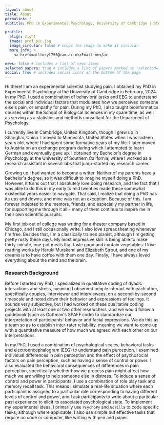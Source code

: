 ```yaml
---
layout: about
title: About
permalink: /
subtitle: PhD in Experimental Psychology, University of Cambridge | Studying why and how we experience pain.

profile:
  align: right
  image: prof_pic.jpg
  image_circular: false # crops the image to make it circular
  more_info: >
    <a href=mailto:yl756@cam.ac.uk>Email me</a>

news: false # includes a list of news items
selected_papers: true # includes a list of papers marked as "selected={true}"
social: true # includes social icons at the bottom of the page
---
```


Hi there! I am an experimental scientist studying pain. I obtained my PhD in Experimental Psychology at the University of Cambridge in February, 2024. In my PhD, I used a combination of behavioral tasks and EEG to understand the social and individual factors that modulated how we perceived someone else's pain, or empathy for pain. During my PhD, I also taught bioinformatics courses within the School of Biological Sciences in my spare time, as well as serving as a statistics and methods consultant for the Department of Psychology. 

I currently live in Cambridge, United Kingdom, though I grew up in Shanghai, China. I moved to Minnesota, United States when I was sixteen years old, where I had spent some formative years of my life. I later moved to Austria on an exchange program during which I attempted to learn German and eventually gave up. I obtained my Bachelor's degree in Psychology at the University of Southern California, where I worked as a research assistant in several labs that jump-started my research career. 

Growing up I had wanted to become a writer. Neither of my parents have a bachelor's degree, so it was difficult to imagine myself doing a PhD. However, it turns out that I absolutely love doing research, and the fact that I was able to do this in my early to mid twenties made these somewhat existential years easier to navigate. That said, I realize that doing a PhD has its ups and downs, and mine was not an exception. Because of this, I am forever indebted to the mentors, friends, and especially my partner in life, for supporting me through it all - many of them continue to inspire me in their own scientific pursuits. 

My first job out of college was writing for a theater company based in Chicago, and I still occasionally write. I also love spreadsheeting whenever I'm free. Besides that, I'm a classically trained pianist, although I'm getting pretty rusty these days. My most impressive skill is being able to make thirty-minute, one-pot meals that taste good and contain vegetables. I love reading works by Haruki Murakami and Elizabeth Strout, and one of my dreams is to have coffee with them one day. Finally, I have always loved everything about the mind and the brain.

### Research Background
Before I started my PhD, I specialized in qualitative coding of dyadic interactions and stress, meaning I observed people interact with each other, specifically couples, interviewer and interviewees, on a second-by-second timescale and noted down their behavior and expressions of feelings. It sounds very subjective, but I had worked on these qualitative coding projects with at least one or two other researchers, and we would follow a guidebook (such as Gottman's SPAFF code) to standardize our interpretation of participants' behavior and facial expressions. We do this as a team so as to establish inter-rater reliability, meaning we want to come up with a quantitative measure of how much we agreed with each other on our interpretations.

In my PhD, I used a combination of psychological scales, behavioral tasks and electroencephalogram (EEG) to understand pain perception. I examined individual differences in pain perception and the effect of psychosocial factors on pain perception, such as having a sense of control or power. I also evaluated the behavioral consequences of differences in pain perception, specifically whether how we process pain might affect how much we are willing to help someone else in distress. To induce a sense of control and power in participants, I use a combination of role play task and memory recall task. This means I simulate a real-life situation where each participant is assigned to a particular role corresponding to having different levels of control and power, and I ask participants to write about a particular past experience to elicit its associated psychological state. To implement my experimental ideas, I primarily use `PsychoPy` and `Gorilla` to code specific tasks, although where applicable, I also use simple but effective tasks that require no code or computer, like writing with pen and paper.